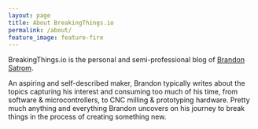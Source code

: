 ```yaml
---
layout: page
title: About BreakingThings.io
permalink: /about/
feature_image: feature-fire
---
```


BreakingThings.io is the personal and semi-professional blog of [Brandon Satrom](/author/brandon). 

An aspiring and self-described maker, Brandon typically writes about the topics capturing his interest and consuming too much of his time, from software & microcontrollers, to CNC milling & prototyping hardware. Pretty much anything and everything Brandon uncovers on his journey to break things in the process of creating something new.